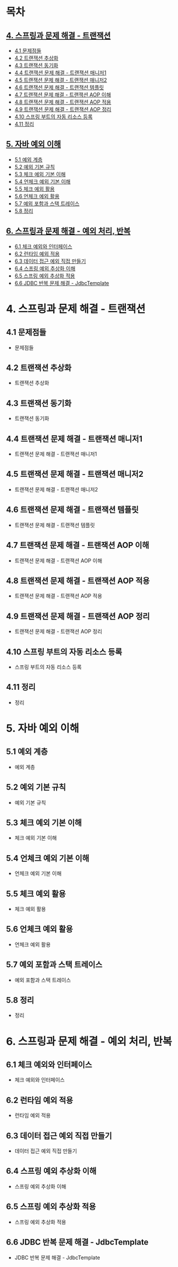 # 목차

## [4. 스프링과 문제 해결 - 트랜잭션](#4--)

- [4.1 문제점들](#41--)
- [4.2 트랜잭션 추상화](#42--)
- [4.3 트랜잭션 동기화](#43--)
- [4.4 트랜잭션 문제 해결 - 트랜잭션 매니저1](#44--)
- [4.5 트랜잭션 문제 해결 - 트랜잭션 매니저2](#45--)
- [4.6 트랜잭션 문제 해결 - 트랜잭션 템플릿](#46--)
- [4.7 트랜잭션 문제 해결 - 트랜잭션 AOP 이해](#47--)
- [4.8 트랜잭션 문제 해결 - 트랜잭션 AOP 적용](#48--)
- [4.9 트랜잭션 문제 해결 - 트랜잭션 AOP 정리](#49--)
- [4.10 스프링 부트의 자동 리소스 등록](#410--)
- [4.11 정리](#411--)

## [5. 자바 예외 이해](#5--)

- [5.1 예외 계층](#51--)
- [5.2 예외 기본 규칙](#52--)
- [5.3 체크 예외 기본 이해](#53--)
- [5.4 언체크 예외 기본 이해](#54--)
- [5.5 체크 예외 활용](#55--)
- [5.6 언체크 예외 활용](#56--)
- [5.7 예외 포함과 스택 트레이스](#57--)
- [5.8 정리](#58--)

## [6. 스프링과 문제 해결 - 예외 처리, 반복](#6--)

- [6.1 체크 예외와 인터페이스](#61--)
- [6.2 런타임 예외 적용](#62--)
- [6.3 데이터 접근 예외 직접 만들기](#63--)
- [6.4 스프링 예외 추상화 이해](#64--)
- [6.5 스프링 예외 추상화 적용](#65--)
- [6.6 JDBC 반복 문제 해결 - JdbcTemplate](#66--)

# 4. 스프링과 문제 해결 - 트랜잭션

## 4.1 문제점들

- 문제점들

## 4.2 트랜잭션 추상화

- 트랜잭션 추상화

## 4.3 트랜잭션 동기화

- 트랜잭션 동기화

## 4.4 트랜잭션 문제 해결 - 트랜잭션 매니저1

- 트랜잭션 문제 해결 - 트랜잭션 매니저1

## 4.5 트랜잭션 문제 해결 - 트랜잭션 매니저2

- 트랜잭션 문제 해결 - 트랜잭션 매니저2

## 4.6 트랜잭션 문제 해결 - 트랜잭션 템플릿

- 트랜잭션 문제 해결 - 트랜잭션 템플릿

## 4.7 트랜잭션 문제 해결 - 트랜잭션 AOP 이해

- 트랜잭션 문제 해결 - 트랜잭션 AOP 이해

## 4.8 트랜잭션 문제 해결 - 트랜잭션 AOP 적용

- 트랜잭션 문제 해결 - 트랜잭션 AOP 적용

## 4.9 트랜잭션 문제 해결 - 트랜잭션 AOP 정리

- 트랜잭션 문제 해결 - 트랜잭션 AOP 정리

## 4.10 스프링 부트의 자동 리소스 등록

- 스프링 부트의 자동 리소스 등록

## 4.11 정리

- 정리

# 5. 자바 예외 이해

## 5.1 예외 계층

- 예외 계층

## 5.2 예외 기본 규칙

- 예외 기본 규칙

## 5.3 체크 예외 기본 이해

- 체크 예외 기본 이해

## 5.4 언체크 예외 기본 이해

- 언체크 예외 기본 이해

## 5.5 체크 예외 활용

- 체크 예외 활용

## 5.6 언체크 예외 활용

- 언체크 예외 활용

## 5.7 예외 포함과 스택 트레이스

- 예외 포함과 스택 트레이스

## 5.8 정리

- 정리

# 6. 스프링과 문제 해결 - 예외 처리, 반복

## 6.1 체크 예외와 인터페이스

- 체크 예외와 인터페이스

## 6.2 런타임 예외 적용

- 런타임 예외 적용

## 6.3 데이터 접근 예외 직접 만들기

- 데이터 접근 예외 직접 만들기

## 6.4 스프링 예외 추상화 이해

- 스프링 예외 추상화 이해

## 6.5 스프링 예외 추상화 적용

- 스프링 예외 추상화 적용

## 6.6 JDBC 반복 문제 해결 - JdbcTemplate

- JDBC 반복 문제 해결 - JdbcTemplate
